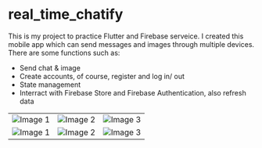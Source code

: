 # real_time_chatify
This is my project to practice Flutter and Firebase serveice. I created this mobile app which can send messages and images through multiple devices. There are some functions such as:
  - Send chat & image
  - Create accounts, of course, register and log in/ out
  - State management
  - Interract with Firebase Store and Firebase Authentication, also refresh data

<table>
  <tr>
    <td>
      <img src="https://github.com/LHSang6403/real-time-chatify/assets/88763282/ab69f6b1-0b49-45a6-94f2-e8fa789805dc" alt="Image 1">
    </td>
    <td>
      <img src="https://github.com/LHSang6403/real-time-chatify/assets/88763282/d3477e5e-343a-47fd-b673-010ddf015817" alt="Image 2">
    </td>
    <td>
      <img src="https://github.com/LHSang6403/real-time-chatify/assets/88763282/b45697b1-0d03-48cf-88e9-8686346cd3e4" alt="Image 3">
    </td>
  </tr>
  <tr>
    <td>
      <img src="https://github.com/LHSang6403/real-time-chatify/assets/88763282/3172f252-d962-49cc-bd1d-f1f16c2b820f" alt="Image 1">
    </td>
    <td>
      <img src="https://github.com/LHSang6403/real-time-chatify/assets/88763282/ceed52a3-a42f-4eee-97f6-86af05b9ffb3" alt="Image 2">
    </td>
    <td>
      <img src="https://github.com/LHSang6403/real-time-chatify/assets/88763282/ce33e7c0-8d7b-490b-a164-7b7ccb37398b" alt="Image 3">
    </td>
  </tr>
</table>
